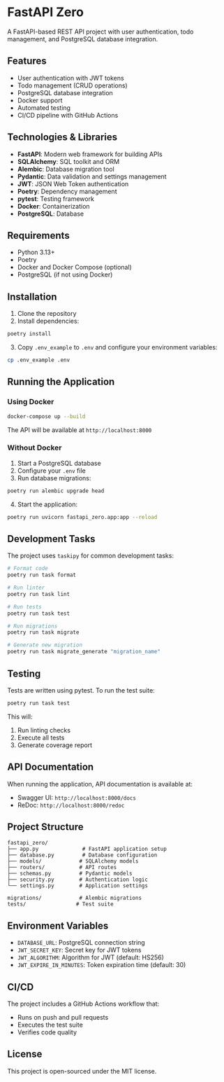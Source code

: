 # FastAPI Zero

A FastAPI-based REST API project with user authentication, todo management, and PostgreSQL database integration.

## Features

- User authentication with JWT tokens
- Todo management (CRUD operations)
- PostgreSQL database integration
- Docker support
- Automated testing
- CI/CD pipeline with GitHub Actions

## Technologies & Libraries

- **FastAPI**: Modern web framework for building APIs
- **SQLAlchemy**: SQL toolkit and ORM
- **Alembic**: Database migration tool
- **Pydantic**: Data validation and settings management
- **JWT**: JSON Web Token authentication
- **Poetry**: Dependency management
- **pytest**: Testing framework
- **Docker**: Containerization
- **PostgreSQL**: Database

## Requirements

- Python 3.13+
- Poetry
- Docker and Docker Compose (optional)
- PostgreSQL (if not using Docker)

## Installation

1. Clone the repository
2. Install dependencies:
```sh
poetry install
```

3. Copy `.env_example` to `.env` and configure your environment variables:
```sh
cp .env_example .env
```

## Running the Application

### Using Docker

```sh
docker-compose up --build
```

The API will be available at `http://localhost:8000`

### Without Docker

1. Start a PostgreSQL database
2. Configure your `.env` file
3. Run database migrations:
```sh
poetry run alembic upgrade head
```

4. Start the application:
```sh
poetry run uvicorn fastapi_zero.app:app --reload
```

## Development Tasks

The project uses `taskipy` for common development tasks:

```sh
# Format code
poetry run task format

# Run linter
poetry run task lint

# Run tests
poetry run task test

# Run migrations
poetry run task migrate

# Generate new migration
poetry run task migrate_generate "migration_name"
```

## Testing

Tests are written using pytest. To run the test suite:

```sh
poetry run task test
```

This will:
1. Run linting checks
2. Execute all tests
3. Generate coverage report

## API Documentation

When running the application, API documentation is available at:

- Swagger UI: `http://localhost:8000/docs`
- ReDoc: `http://localhost:8000/redoc`

## Project Structure

```
fastapi_zero/
├── app.py              # FastAPI application setup
├── database.py         # Database configuration
├── models/            # SQLAlchemy models
├── routers/           # API routes
├── schemas.py         # Pydantic models
├── security.py        # Authentication logic
└── settings.py        # Application settings

migrations/            # Alembic migrations
tests/                # Test suite
```

## Environment Variables

- `DATABASE_URL`: PostgreSQL connection string
- `JWT_SECRET_KEY`: Secret key for JWT tokens
- `JWT_ALGORITHM`: Algorithm for JWT (default: HS256)
- `JWT_EXPIRE_IN_MINUTES`: Token expiration time (default: 30)

## CI/CD

The project includes a GitHub Actions workflow that:
- Runs on push and pull requests
- Executes the test suite
- Verifies code quality

## License

This project is open-sourced under the MIT license.